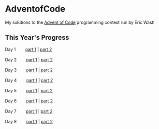 # AdventofCode
My solutions to the [Advent of Code](https://adventofcode.com) programming contest run by Eric Wastl


This Year's Progress
--------------
Day 1 $~~~~~~$ [part 1](2024/1pt1.py) | [part 2](2024/1pt2.py) <br />    
Day 2 $~~~~~~$ [part 1](2024/2pt1.py) | [part 2](2024/2pt2.py) <br />    
Day 3 $~~~~~~$ [part 1](2024/3pt1.py) | [part 2](2024/3pt2.py) <br />    
Day 4 $~~~~~~$ [part 1](2024/4pt1.py) | [part 2](2024/4pt2.py) <br />    
Day 5 $~~~~~~$ [part 1](2024/5pt1.py) | [part 2](2024/5pt2.py) <br />    
Day 6 $~~~~~~$ [part 1](2024/6pt1.py) | [part 2](2024/6pt2.py) <br />    
Day 7 $~~~~~~$ [part 1](2024/7pt1.py) | [part 2](2024/7pt2.py) <br />    
Day 8 $~~~~~~$ [part 1](2024/8pt1.py) | [part 2](2024/8pt2.py) <br />
